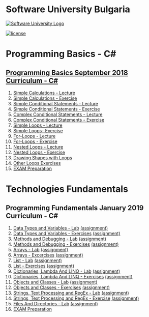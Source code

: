 # Software University Bulgaria

[![Software University Logo](https://goo.gl/KYm0Tz)](https://softuni.bg)

[![license](https://goo.gl/YJtYFV)](https://goo.gl/3hbwmB)

# Programming Basics - C#
## [Programming Basics September 2018 Curriculum - C#](https://softuni.bg/trainings/2073/programming-basics-with-csharp-september-2018#lesson-9183)
1. [Simple Calculations - Lecture](http://tiny.cc/2m7n4y)
2. [Simple Calculations - Exercise](http://tiny.cc/dr7n4y)
3. [Simple Conditional Statements - Lecture](http://tiny.cc/m07n4y)
4. [Simple Conditional Statements - Exercise](http://tiny.cc/a17n4y)
5. [Complex Conditional Statements - Lecture](http://tiny.cc/j97n4y)
6. [Complex Conditional Statements - Exercise](http://tiny.cc/m97n4y)
7. [Simple Loops - Lecture](http://tiny.cc/zl8n4y)
8. [Simple Loops- Exercise](http://tiny.cc/rm8n4y)
9. [For-Loops - Lecture](http://tiny.cc/2p8n4y)
10. [For-Loops - Exercise](http://tiny.cc/mq8n4y)
11. [Nested Loops - Lecture](http://tiny.cc/rs8n4y)
12. [Nested Loops - Exercise](http://tiny.cc/qt8n4y)
13. [Drawing Shapes with Loops](http://tiny.cc/nx8n4y)
14. [Other Loops Exercises](http://tiny.cc/7y8n4y)
15. [EXAM Preparation](http://tiny.cc/328n4y)

# Technologies Fundamentals
## Programming Fundamentals January 2019 Curriculum - C# 
1. [Data Types and Variables - Lab]() [(assignment)]()
2. [Data Types and Variables - Exercises]() [(assignment)]()
3. [Methods and Debugging - Lab]() [(assignment)]()
4. [Methods and Debugging - Exercises]() [(assignment)]()
5. [Arrays - Lab]() [(assignment)]()
6. [Arrays - Excercises]() [(assignment)]()
7. [List - Lab]() [(assignment)]()
8. [List - Exercises]() [(assignment)]()
9. [Dictionaries, Lambda And LINQ - Lab]() [(assignment)]()
10. [Dictionaries, Lambda And LINQ - Exercises]() [(assignment)]()
11. [Objects and Classes - Lab]() [(assignment)]()
12. [Objects and Classes - Exercises]() [(assignment)]()
13. [Strings, Text Processing and RegEx - Lab]() [(assignment)]()
14. [Strings, Text Processing and RegEx - Exercise]() [(assignment)]()
15. [Files And Directories - Lab]() [(assignment)]()
16. [EXAM Preparation](https://goo.gl/z878ht)

